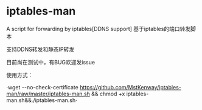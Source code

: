 # iptables-man
A script for forwarding by iptables[DDNS support]
基于iptables的端口转发脚本

支持DDNS转发和静态IP转发

目前尚在测试中，有BUG欢迎发issue

使用方式：

·wget --no-check-certificate https://github.com/MstKenway/iptables-man/raw/master/iptables-man.sh && chmod +x iptables-man.sh&&./iptables-man.sh·
